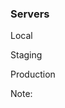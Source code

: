 ### Servers

Local <!-- .element: class="fragment" -->

Staging <!-- .element: class="fragment" -->

Production <!-- .element: class="fragment" -->

Note:
